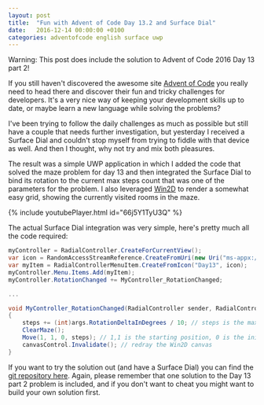 ```yaml
---
layout: post
title:  "Fun with Advent of Code Day 13.2 and Surface Dial"
date:   2016-12-14 00:00:00 +0100
categories: adventofcode english surface uwp
---
```


Warning: This post does include the solution to Advent of Code 2016 Day 13 part 2!

If you still haven't discovered the awesome site [Advent of Code][adventofcode] you really need to head there and discover their fun and tricky challenges for developers. It's a very nice way of keeping your development skills up to date, or maybe learn a new language while solving the problems?

I've been trying to follow the daily challenges as much as possible but still have a couple that needs further investigation, but yesterday I received a Surface Dial and couldn't stop myself from trying to fiddle with that device as well. And then I thought, why not try and mix both pleasures.

The result was a simple UWP application in which I added the code that solved the maze problem for day 13 and then integrated the Surface Dial to bind its rotation to the current max steps count that was one of the parameters for the problem. I also leveraged [Win2D][win2d] to render a somewhat easy grid, showing the currently visited rooms in the maze.

{% include youtubePlayer.html id="66j5Y1TyU3Q" %}

The actual Surface Dial integration was very simple, here's pretty much all the code required:


```csharp
myController = RadialController.CreateForCurrentView();
var icon = RandomAccessStreamReference.CreateFromUri(new Uri("ms-appx:///Assets/StoreLogo.png"));
var myItem = RadialControllerMenuItem.CreateFromIcon("Day13", icon);
myController.Menu.Items.Add(myItem);
myController.RotationChanged += MyController_RotationChanged;

...

void MyController_RotationChanged(RadialController sender, RadialControllerRotationChangedEventArgs args)
{
    steps += (int)args.RotationDeltaInDegrees / 10; // steps is the max steps in the path finding
    ClearMaze();
    Move(1, 1, 0, steps); // 1,1 is the starting position, 0 is the initial length, and steps is the max steps allowed
    canvasControl.Invalidate(); // redray the Win2D canvas
}
```

If you want to try the solution out (and have a Surface Dial) you can find the [git repository here][repository]. Again, please remember that one solution to the Day 13 part 2 problem is included, and if you don't want to cheat you might want to build your own solution first.

[adventofcode]: http://adventofcode.com/2016
[repository]: https://github.com/programmeramera/AdventOfCodeUwp
[win2d]: https://github.com/Microsoft/Win2D